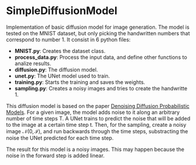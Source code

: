 # SimpleDiffusionModel
Implementation of basic diffusion model for image generation. The model is tested on the MNIST dataset, but only picking the handwritten numbers that correspond to number 1. It consist in 6 python files:

* **MNIST.py**: Creates the dataset class.
* **process_data.py**: Process the input data, and define other functions to analize results.
* **diffusion.py**: The diffusion model.
* **unet.py**: The UNet model used to train.
* **training.py**: Starts the training and saves the weights.
* **sampling.py**: Creates a noisy images and tries to create the handwritte 1.

This diffusion model is based on the paper [Denoising Diffusion Probabilistic Models](https://arxiv.org/abs/2006.11239). For a given image, the model adds noise to it along an arbitrary number of time steps T. A UNet trains to predict the noise that will be added to the image at a certain time step t. Then, for the sampling, create a noisy image $\mathcal{N(0,I)}$, and run backwards through the time steps, substracting the noise the UNet predicted for each time step.

The result for this model is a noisy images. This may happen because the noise in the forward step is added linear. 
